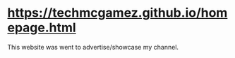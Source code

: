 # https://techmcgamez.github.io/homepage.html
This website was went to advertise/showcase my channel.
